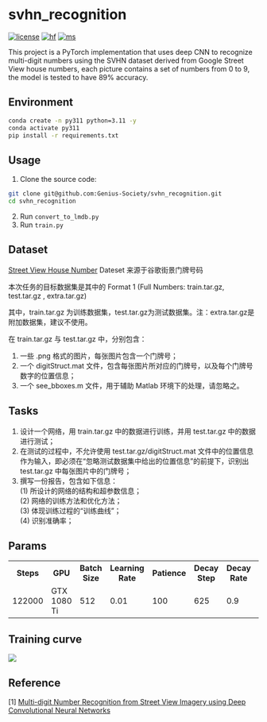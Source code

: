 # svhn_recognition
[![license](https://img.shields.io/github/license/Genius-Society/svhn_recognition.svg)](https://github.com/Genius-Society/svhn_recognition/blob/master/LICENSE)
[![hf](https://img.shields.io/badge/HuggingFace-SVHN-ffd21e.svg)](https://huggingface.co/spaces/Genius-Society/svhn)
[![ms](https://img.shields.io/badge/ModelScope-SVHN-624aff.svg)](https://www.modelscope.cn/studios/Genius-Society/svhn)

This project is a PyTorch implementation that uses deep CNN to recognize multi-digit numbers using the SVHN dataset derived from Google Street View house numbers, each picture contains a set of numbers from 0 to 9, the model is tested to have 89% accuracy.

## Environment
```bash
conda create -n py311 python=3.11 -y
conda activate py311
pip install -r requirements.txt
```

## Usage
1. Clone the source code:
```bash
git clone git@github.com:Genius-Society/svhn_recognition.git
cd svhn_recognition
```
2. Run `convert_to_lmdb.py`
3. Run `train.py`

## Dataset
[Street View House Number](http://ufldl.stanford.edu/housenumbers/SVHN) Dateset 来源于谷歌街景门牌号码

本次任务的目标数据集是其中的 Format 1 (Full Numbers: train.tar.gz, test.tar.gz , extra.tar.gz)

其中，train.tar.gz 为训练数据集，test.tar.gz为测试数据集。注：extra.tar.gz是附加数据集，建议不使用。

在 train.tar.gz 与 test.tar.gz 中，分别包含：<br>
1) 一些 .png 格式的图片，每张图片包含一个门牌号；<br>
2) 一个 digitStruct.mat 文件，包含每张图片所对应的门牌号，以及每个门牌号数字的位置信息；<br>
3) 一个 see_bboxes.m 文件，用于辅助 Matlab 环境下的处理，请忽略之。

## Tasks
1. 设计一个网络，用 train.tar.gz 中的数据进行训练，并用 test.tar.gz 中的数据进行测试；
2. 在测试的过程中，不允许使用 test.tar.gz/digitStruct.mat 文件中的位置信息作为输入，即必须在“忽略测试数据集中给出的位置信息”的前提下，识别出 test.tar.gz 中每张图片中的门牌号；
3. 撰写一份报告，包含如下信息：<br>
    (1) 所设计的网络的结构和超参数信息；<br>
    (2) 网络的训练方法和优化方法；<br>
    (3) 体现训练过程的“训练曲线”；<br>
    (4) 识别准确率；

## Params
<table>
    <tr>
        <th>Steps</th>
        <th>GPU</th>
        <th>Batch Size</th>
        <th>Learning Rate</th>
        <th>Patience</th>
        <th>Decay Step</th>
        <th>Decay Rate</th>
        <th>Accuracy</th>
    </tr>
    <tr>
        <td>122000</td>
        <td>GTX 1080 Ti</td>
        <td>512</td>
        <td>0.01</td>
        <td>100</td>
        <td>625</td>
        <td>0.9</td>
        <td>89.21%</td>
    </tr>
</table>

## Training curve
![](./docs/loss.png)

## Reference
[1] [Multi-digit Number Recognition from Street View Imagery using Deep Convolutional Neural Networks](http://arxiv.org/pdf/1312.6082.pdf)